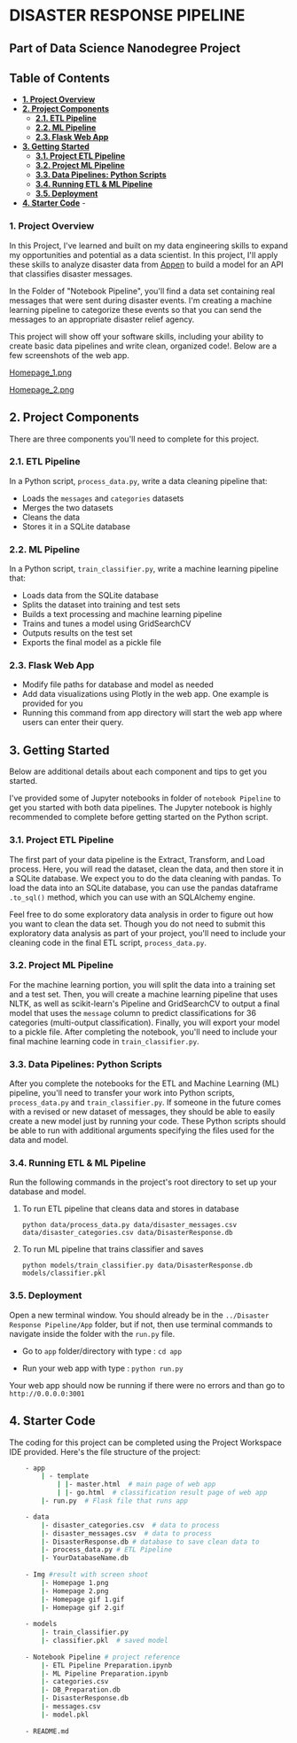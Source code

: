 # DISASTER RESPONSE PIPELINE
## Part of Data Science Nanodegree Project

## Table of Contents
- **[1. Project Overview](#1)**
- **[2. Project Components](#2)**
    - **[2.1. ETL Pipeline](#2.1)**
    - **[2.2. ML Pipeline](#2.2)**
    - **[2.3. Flask Web App](#2.3)**
- **[3. Getting Started](#3)**
    - **[3.1. Project ETL Pipeline](#3.1)**
    - **[3.2. Project ML Pipeline](#3.2)**
    - **[3.3. Data Pipelines: Python Scripts](#3.3)**
    - **[3.4. Running ETL & ML Pipeline](#3.4)**
    - **[3.5. Deployment](#3.5)**
- **[4. Starter Code](#4)**
        - 

<a name="1"></a>
### 1. Project Overview

In this Project, I've learned and built on my data engineering skills to expand my opportunities and potential as a data scientist. In this project, I'll apply these skills to analyze disaster data from [Appen](“https://appen.com") to build a model for an API that classifies disaster messages.

In the Folder of "Notebook Pipeline", you'll find a data set containing real messages that were sent during disaster events. I'm creating a machine learning pipeline to categorize these events so that you can send the messages to an appropriate disaster relief agency.

This project will show off your software skills, including your ability to create basic data pipelines and write clean, organized code!. Below are a few screenshots of the web app.

[Homepage_1.png](https://github.com/Kazunosekai/PROJECT-UDACITY/blob/main/Disaster_Response_Pipeline/image/Homepage_1.png)

[Homepage_2.png](https://github.com/Kazunosekai/PROJECT-UDACITY/blob/main/Disaster%20Response%20Pipeline/image/Homepage%202.png)

<a name="2"></a>
## 2. Project Components

There are three components you'll need to complete for this project.

<a name="2.1"></a>
###  2.1. ETL Pipeline
In a Python script, `process_data.py`, write a data cleaning pipeline that:

- Loads the `messages` and `categories` datasets
- Merges the two datasets
- Cleans the data
- Stores it in a SQLite database

<a name="2.2"></a>
### 2.2. ML Pipeline
In a Python script, `train_classifier.py`, write a machine learning pipeline that:

- Loads data from the SQLite database
- Splits the dataset into training and test sets
- Builds a text processing and machine learning pipeline
- Trains and tunes a model using GridSearchCV
- Outputs results on the test set
- Exports the final model as a pickle file

<a name="2.3"></a>
### 2.3. Flask Web App
- Modify file paths for database and model as needed
- Add data visualizations using Plotly in the web app. One example is provided for you
- Running this command from app directory will start the web app where users can enter their query. 

<a name="3"></a>
## 3. Getting Started
Below are additional details about each component and tips to get you started.

I've provided some of Jupyter notebooks in folder of `notebook Pipeline` to get you started with both data pipelines. The Jupyter notebook is highly recommended to complete before getting started on the Python script.

<a name="3.1"></a> 
### 3.1. Project ETL Pipeline
The first part of your data pipeline is the Extract, Transform, and Load process. Here, you will read the dataset, clean the data, and then store it in a SQLite database. We expect you to do the data cleaning with pandas. To load the data into an SQLite database, you can use the pandas dataframe `.to_sql()` method, which you can use with an SQLAlchemy engine.

Feel free to do some exploratory data analysis in order to figure out how you want to clean the data set. Though you do not need to submit this exploratory data analysis as part of your project, you'll need to include your cleaning code in the final ETL script, `process_data.py`.

<a name="3.2"></a>
### 3.2. Project ML Pipeline
For the machine learning portion, you will split the data into a training set and a test set. Then, you will create a machine learning pipeline that uses NLTK, as well as scikit-learn's Pipeline and GridSearchCV to output a final model that uses the `message` column to predict classifications for 36 categories (multi-output classification). Finally, you will export your model to a pickle file. After completing the notebook, you'll need to include your final machine learning code in `train_classifier.py`.

<a name="3.3"></a>
### 3.3. Data Pipelines: Python Scripts
After you complete the notebooks for the ETL and Machine Learning (ML) pipeline, you'll need to transfer your work into Python scripts, `process_data.py` and `train_classifier.py`. If someone in the future comes with a revised or new dataset of messages, they should be able to easily create a new model just by running your code. These Python scripts should be able to run with additional arguments specifying the files used for the data and model.

<a name="3.4"></a>
### 3.4. Running ETL & ML Pipeline
Run the following commands in the project's root directory to set up your database and model.

1. To run ETL pipeline that cleans data and stores in database
   ```
   python data/process_data.py data/disaster_messages.csv data/disaster_categories.csv data/DisasterResponse.db
   ```
2. To run ML pipeline that trains classifier and saves
   ```
   python models/train_classifier.py data/DisasterResponse.db models/classifier.pkl
   ```

<a name="3.5"></a>
### 3.5. Deployment
Open a new terminal window. You should already be in the `../Disaster Response Pipeline/App` folder, but if not, then use terminal commands to navigate inside the folder with the `run.py` file.

  - Go to `app` folder/directory with type : `cd app`

  - Run your web app with type : `python run.py`
    

Your web app should now be running if there were no errors and than go to ```http://0.0.0.0:3001```

<a name="4"></a>
## 4. Starter Code
The coding for this project can be completed using the Project Workspace IDE provided. Here's the file structure of the project:
```sh
    - app
        | - template
            | |- master.html  # main page of web app
            | |- go.html  # classification result page of web app
        |- run.py  # Flask file that runs app

    - data
        |- disaster_categories.csv  # data to process 
        |- disaster_messages.csv  # data to process
        |- DisasterResponse.db # database to save clean data to
        |- process_data.py # ETL Pipeline
        |- YourDatabaseName.db 
    
    - Img #result with screen shoot
        |- Homepage 1.png
        |- Homepage 2.png
        |- Homepage gif 1.gif
        |- Homepage gif 2.gif
        
    - models
        |- train_classifier.py
        |- classifier.pkl  # saved model 
    
    - Notebook Pipeline # project reference 
        |- ETL Pipeline Preparation.ipynb 
        |- ML Pipeline Preparation.ipynb 
        |- categories.csv
        |- DB_Preparation.db
        |- DisasterResponse.db
        |- messages.csv
        |- model.pkl
 
    - README.md
```


```python

```
